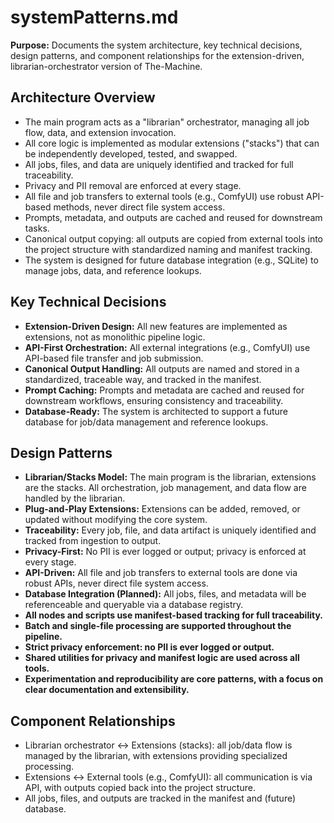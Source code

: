 # systemPatterns.md

**Purpose:**
Documents the system architecture, key technical decisions, design patterns, and component relationships for the extension-driven, librarian-orchestrator version of The-Machine.

## Architecture Overview

- The main program acts as a "librarian" orchestrator, managing all job flow, data, and extension invocation.
- All core logic is implemented as modular extensions ("stacks") that can be independently developed, tested, and swapped.
- All jobs, files, and data are uniquely identified and tracked for full traceability.
- Privacy and PII removal are enforced at every stage.
- All file and job transfers to external tools (e.g., ComfyUI) use robust API-based methods, never direct file system access.
- Prompts, metadata, and outputs are cached and reused for downstream tasks.
- Canonical output copying: all outputs are copied from external tools into the project structure with standardized naming and manifest tracking.
- The system is designed for future database integration (e.g., SQLite) to manage jobs, data, and reference lookups.

## Key Technical Decisions

- **Extension-Driven Design:** All new features are implemented as extensions, not as monolithic pipeline logic.
- **API-First Orchestration:** All external integrations (e.g., ComfyUI) use API-based file transfer and job submission.
- **Canonical Output Handling:** All outputs are named and stored in a standardized, traceable way, and tracked in the manifest.
- **Prompt Caching:** Prompts and metadata are cached and reused for downstream workflows, ensuring consistency and traceability.
- **Database-Ready:** The system is architected to support a future database for job/data management and reference lookups.

## Design Patterns

- **Librarian/Stacks Model:** The main program is the librarian, extensions are the stacks. All orchestration, job management, and data flow are handled by the librarian.
- **Plug-and-Play Extensions:** Extensions can be added, removed, or updated without modifying the core system.
- **Traceability:** Every job, file, and data artifact is uniquely identified and tracked from ingestion to output.
- **Privacy-First:** No PII is ever logged or output; privacy is enforced at every stage.
- **API-Driven:** All file and job transfers to external tools are done via robust APIs, never direct file system access.
- **Database Integration (Planned):** All jobs, files, and metadata will be referenceable and queryable via a database registry.
- **All nodes and scripts use manifest-based tracking for full traceability.**
- **Batch and single-file processing are supported throughout the pipeline.**
- **Strict privacy enforcement: no PII is ever logged or output.**
- **Shared utilities for privacy and manifest logic are used across all tools.**
- **Experimentation and reproducibility are core patterns, with a focus on clear documentation and extensibility.**

## Component Relationships

- Librarian orchestrator <-> Extensions (stacks): all job/data flow is managed by the librarian, with extensions providing specialized processing.
- Extensions <-> External tools (e.g., ComfyUI): all communication is via API, with outputs copied back into the project structure.
- All jobs, files, and outputs are tracked in the manifest and (future) database. 